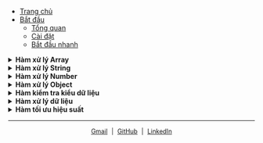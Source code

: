 - [Trang chủ](/)
- [Bắt đầu](quick-start/getting-started.md)
  - [Tổng quan](quick-start/getting-started.md)
  - [Cài đặt](quick-start/installation.md)
  - [Bắt đầu nhanh](quick-start/quick-start.md)

<details>
<summary><strong>Hàm xử lý Array</strong></summary>

- [Clone Array](guides/deepClone.md)
- [Compare Array](guides/deepEqual.md)
</details>

<details>
<summary><strong>Hàm xử lý String</strong></summary>

- [To Upper Case And Remove Vietnamese](guides/toUpperCaseAndRemoveVietnamese.md)
- [Capitalize First Letter](guides/capitalizeFirstLetter.md)
</details>

<details>
<summary><strong>Hàm xử lý Number</strong></summary>

- [Format Number](guides/formatNumber.md)
</details>

<details>
<summary><strong>Hàm xử lý Object</strong></summary>

- [Clone Object (khuyên dùng : Deep Clone )](guides/cloneObject.md)
- [Deep Clone](guides/deepClone.md)
- [Compare Object (khuyên dùng : Deep Equal )](guides/compareObject.md)
- [Deep Equal](guides/deepEqual.md)
</details>

<details>
<summary><strong>Hàm kiểm tra kiểu dữ liệu</strong></summary>

- [isArray](guides/isArray.md)
- [isObject](guides/isObject.md)
- [isObjectLike](guides/isObjectLike.md)
- [isPlainObject](guides/isPlainObject.md)
- [isString](guides/isString.md)
- [isNumber](guides/isNumber.md)
- [isBoolean](guides/isBoolean.md)
- [isFunction](guides/isFunction.md)
- [isNull](guides/isNull.md)
- [isUndefined](guides/isUndefined.md)
</details>

<details>
<summary><strong>Hàm xử lý dữ liệu</strong></summary>

- [Create Keyed Storage](guides/createKeyedStorage.md)
- [TypeCheck](guides/typeCheck.md)
- [Generate Random String](guides/generateRandomString.md)
</details>

<details>
<summary><strong>Hàm tối ưu hiệu suất</strong></summary>

- [Memoize](guides/memoize.md)
- [Debounce](guides/debounce.md)
- [Throttle](guides/throttle.md)
</details>

---

<span style="font-size: 0.9em; display : flex; justify-content : center ; gap : 8px">
  <a href="mailto:phuchoa1202@gmail.com" target="_blank">Gmail</a> |
  <a href="https://github.com/phuchoa2001/hoa-utils" target="_blank">GitHub</a> |
  <a href="https://www.linkedin.com/in/phuchoa2001/" target="_blank">LinkedIn</a>
</span>
